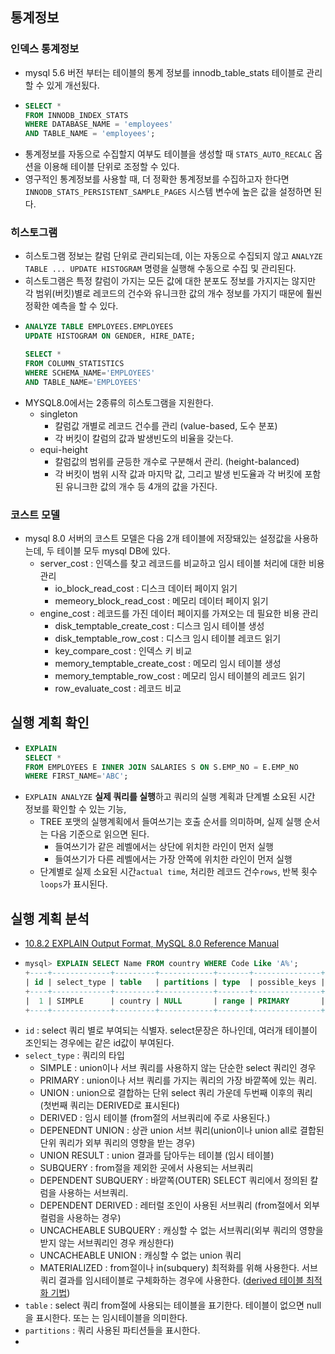 ## 통계정보
### 인덱스 통계정보
- mysql 5.6 버전 부터는 테이블의 통계 정보를 innodb_table_stats 테이블로 관리할 수 있게 개선됬다. 
- ~~~SQL
  SELECT *
  FROM INNODB_INDEX_STATS
  WHERE DATABASE_NAME = 'employees'
  AND TABLE_NAME = 'employees'; 
  ~~~
- 통계정보를 자동으로 수집할지 여부도 테이블을 생성할 때 `STATS_AUTO_RECALC` 옵션을 이용해 테이블 단위로 조정할 수 있다.
- 영구적인 통계정보를 사용할 때, 더 정확한 통계정보를 수집하고자 한다면 `INNODB_STATS_PERSISTENT_SAMPLE_PAGES` 시스템 변수에 높은 값을 설정하면 된다.

### 히스토그램
- 히스토그램 정보는 칼럼 단위로 관리되는데, 이는 자동으로 수집되지 않고 `ANALYZE TABLE ... UPDATE HISTOGRAM` 명령을 실행해 수동으로 수집 및 관리된다.
- 히스토그램은 특정 칼럼이 가지는 모든 값에 대한 분포도 정보를 가지지는 않지만 각 범위(버킷)별로 레코드의 건수와 유니크한 값의 개수 정보를 가지기 때문에 훨씬 정확한 예측을 할 수 있다. 
- ~~~SQL
  ANALYZE TABLE EMPLOYEES.EMPLOYEES
  UPDATE HISTOGRAM ON GENDER, HIRE_DATE;

  SELECT *
  FROM COLUMN_STATISTICS
  WHERE SCHEMA_NAME='EMPLOYEES'
  AND TABLE_NAME='EMPLOYEES'
  ~~~
- MYSQL8.0에서는 2종류의 히스토그램을 지원한다.
    - singleton
        - 칼럼값 개별로 레코드 건수를 관리 (value-based, 도수 분포)
        - 각 버킷이 칼럼의 값과 발생빈도의 비율을 갖는다. 
    - equi-height
        - 칼럼값의 범위를 균등한 개수로 구분해서 관리. (height-balanced)
        - 각 버킷이 범위 시작 값과 마지막 값, 그리고 발생 빈도율과 각 버킷에 포함된 유니크한 값의 개수 등 4개의 값을 가진다. 
### 코스트 모델
- mysql 8.0 서버의 코스트 모델은 다음 2개 테이블에 저장돼있는 설정값을 사용하는데, 두 테이블 모두 mysql DB에 있다.
    - server_cost : 인덱스를 찾고 레코드를 비교하고 임시 테이블 처리에 대한 비용 관리
        - io_block_read_cost : 디스크 데이터 페이지 읽기
        - memeory_block_read_cost : 메모리 데이터 페이지 읽기 
    - engine_cost : 레코드를 가진 데이터 페이지를 가져오는 데 필요한 비용 관리
        - disk_temptable_create_cost : 디스크 임시 테이블 생성
        - disk_temptable_row_cost : 디스크 임시 테이블 레코드 읽기
        - key_compare_cost : 인덱스 키 비교
        - memory_temptable_create_cost : 메모리 임시 테이블 생성
        - memory_temptable_row_cost : 메모리 임시 테이블의 레코드 읽기
        - row_evaluate_cost : 레코드 비교
## 실행 계획 확인
- ~~~SQL
  EXPLAIN
  SELECT *
  FROM EMPLOYEES E INNER JOIN SALARIES S ON S.EMP_NO = E.EMP_NO
  WHERE FIRST_NAME='ABC';
  ~~~
- `EXPLAIN ANALYZE` **실제 쿼리를 실행**하고 쿼리의 실행 계획과 단계별 소요된 시간 정보를 확인할 수 있는 기능, 
    - TREE 포맷의 실행계획에서 들여쓰기는 호출 순서를 의미하며, 실제 실행 순서는 다음 기준으로 읽으면 된다.
        - 들여쓰기가 같은 레벨에서는 상단에 위치한 라인이 먼저 실행
        - 들여쓰기가 다른 레벨에서는 가장 안쪽에 위치한 라인이 먼저 실행
    - 단계별로 실제 소요된 시간`actual time`, 처리한 레코드 건수`rows`, 반복 횟수`loops`가 표시된다.
 
## 실행 계획 분석
- [10.8.2 EXPLAIN Output Format, MySQL 8.0 Reference Manual](https://dev.mysql.com/doc/refman/8.0/en/explain-output.html)
- ~~~sql
  mysql> EXPLAIN SELECT Name FROM country WHERE Code Like 'A%';
  +----+-------------+---------+------------+-------+---------------+---------+---------+------+------+----------+-------------+
  | id | select_type | table   | partitions | type  | possible_keys | key     | key_len | ref  | rows | filtered | Extra       |
  +----+-------------+---------+------------+-------+---------------+---------+---------+------+------+----------+-------------+
  |  1 | SIMPLE      | country | NULL       | range | PRIMARY       | PRIMARY | 12      | NULL |   17 |   100.00 | Using where |
  +----+-------------+---------+------------+-------+---------------+---------+---------+------+------+----------+-------------+
  ~~~
- `id` : select 쿼리 별로 부여되는 식별자. select문장은 하나인데, 여러개 테이블이 조인되는 경우에는 같은 id값이 부여된다.
- `select_type` : 쿼리의 타입
    - SIMPLE : union이나 서브 쿼리를 사용하지 않는 단순한 select 쿼리인 경우
    - PRIMARY : union이나 서브 쿼리를 가지는 쿼리의 가장 바깥쪽에 있는 쿼리.
    - UNION : union으로 결합하는 단위 select 쿼리 가운데 두번째 이후의 쿼리 (첫번째 쿼리는 DERIVED로 표시된다)
    - DERIVED : 임시 테이블 (from절의 서브쿼리에 주로 사용된다.)
    - DEPENEDNT UNION : 상관 union 서브 쿼리(union이나 union all로 결합된 단위 쿼리가 외부 쿼리의 영향을 받는 경우)
    - UNION RESULT : union 결과를 담아두는 테이블 (임시 테이블)
    - SUBQUERY : from절을 제외한 곳에서 사용되는 서브쿼리
    - DEPENDENT SUBQUERY : 바깥쪽(OUTER) SELECT 쿼리에서 정의된 칼럼을 사용하는 서브쿼리.
    - DEPENDENT DERIVED : 레터럴 조인이 사용된 서브쿼리 (from절에서 외부 컬럼을 사용하는 경우)
    - UNCACHEABLE SUBQUERY : 캐싱할 수 없는 서브쿼리(외부 쿼리의 영향을 받지 않는 서브쿼리인 경우 캐싱한다)
    - UNCACHEABLE UNION : 캐싱할 수 없는 union 쿼리
    - MATERIALIZED : from절이나 in(subquery) 최적화를 위해 사용한다. 서브 쿼리 결과를 임시테이블로 구체화하는 경우에 사용한다. ([derived 테이블 최적화 기법](https://dev.mysql.com/doc/refman/8.0/en/derived-table-optimization.html))
- `table` : select 쿼리 from절에 사용되는 테이블을 표기한다. 테이블이 없으면 null을 표시한다. <derived> 또는 <union>는 임시테이블을 의미한다.
- `partitions` : 쿼리 사용된 파티션들을 표시한다.
- 
